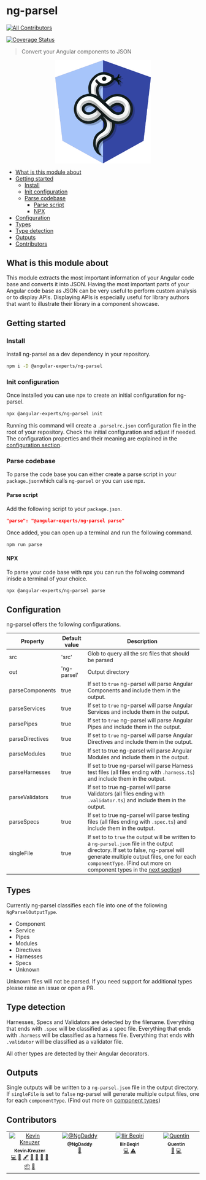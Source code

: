 # ng-parsel

<!-- ALL-CONTRIBUTORS-BADGE:START - Do not remove or modify this section -->

[![All Contributors](https://img.shields.io/badge/all_contributors-4-orange.svg?style=flat-square)](#contributors-)

<!-- ALL-CONTRIBUTORS-BADGE:END -->

[![Coverage Status](https://coveralls.io/repos/github/angular-experts-io/ng-parsel/badge.svg?branch=main)](https://coveralls.io/github/angular-experts-io/ng-parsel?branch=main)

> Convert your Angular components to JSON

<div style="display: flex; justify-content: center">
<img src="https://github.com/angular-experts-io/ng-parsel/blob/main/docs/logo.png?raw=true" style="max-width: 250px">
</div>

<!-- START doctoc generated TOC please keep comment here to allow auto update -->
<!-- DON'T EDIT THIS SECTION, INSTEAD RE-RUN doctoc TO UPDATE -->

- [What is this module about](#what-is-this-module-about)
- [Getting started](#getting-started)
  - [Install](#install)
  - [Init configuration](#init-configuration)
  - [Parse codebase](#parse-codebase)
    - [Parse script](#parse-script)
    - [NPX](#npx)
- [Configuration](#configuration)
- [Types](#types)
- [Type detection](#type-detection)
- [Outputs](#outputs)
- [Contributors](#contributors)

<!-- END doctoc generated TOC please keep comment here to allow auto update -->

## What is this module about

This module extracts the most important information of your Angular code base and converts it into JSON. Having the most
important parts of your Angular code base as JSON can be very useful to perform custom analysis or to display APIs.
Displaying APIs is especially useful for library authors that want to illustrate their library in a component showcase.

## Getting started

### Install

Install ng-parsel as a dev dependency in your repository.

```bash
npm i -D @angular-experts/ng-parsel
```

### Init configuration

Once installed you can use npx to create an initial configuration for ng-parsel.

```bash
npx @angular-experts/ng-parsel init
```

Running this command will create a `.parselrc.json` configuration file in the root of your repository. Check the initial
configuration and adjust if needed. The configuration properties and their meaning are explained in
the [configuration section](#configuration).

### Parse codebase

To parse the code base you can either create a parse script in your `package.json`which calls `ng-parsel` or you can use
npx.

#### Parse script

Add the following script to your `package.json`.

```json
"parse": "@angular-experts/ng-parsel parse"
```

Once added, you can open up a terminal and run the following command.

```bash
npm run parse
```

#### NPX

To parse your code base with npx you can run the follwoing command inisde a terminal of your choice.

```bash
npx @angular-experts/ng-parsel parse
```

## Configuration

ng-parsel offers the following configurations.

| Property        | Default value | Description                                                                                                                                                                                                                                                                |
| --------------- | ------------- | -------------------------------------------------------------------------------------------------------------------------------------------------------------------------------------------------------------------------------------------------------------------------- |
| src             | 'src'         | Glob to query all the src files that should be parsed                                                                                                                                                                                                                      |
| out             | 'ng-parsel'   | Output directory                                                                                                                                                                                                                                                           |
| parseComponents | true          | If set to `true` ng-parsel will parse Angular Components and include them in the output.                                                                                                                                                                                   |
| parseServices   | true          | If set to `true` ng-parsel will parse Angular Services and include them in the output.                                                                                                                                                                                     |
| parsePipes      | true          | If set to `true` ng-parsel will parse Angular Pipes and include them in the output.                                                                                                                                                                                        |
| parseDirectives | true          | If set to `true` ng-parsel will parse Angular Directives and include them in the output.                                                                                                                                                                                   |
| parseModules    | true          | If set to true ng-parsel will parse Angular Modules and include them in the output.                                                                                                                                                                                        |
| parseHarnesses  | true          | If set to true ng-parsel will parse Harness test files (all files ending with `.harness.ts`) and include them in the output.                                                                                                                                               |
| parseValidators | true          | If set to true ng-parsel will parse Validators (all files ending with `.validator.ts`) and include them in the output.                                                                                                                                                     |
| parseSpecs      | true          | If set to true ng-parsel will parse testing files (all files ending with `.spec.ts`) and include them in the output.                                                                                                                                                       |
| singleFile      | true          | If set to to `true` the output will be written to a `ng-parsel.json` file in the output directory. If set to false, ng-parsel will generate multiple output files, one for each `componentType`. (Find out more on component types in the [next section](#component-type)) |

## Types

Currently ng-parsel classifies each file into one of the following `NgParselOutputType`.

- Component
- Service
- Pipes
- Modules
- Directives
- Harnesses
- Specs
- Unknown

Unknown files will not be parsed. If you need support for additional types please raise an issue or open a PR.

## Type detection

Harnesses, Specs and Validators are detected by the filename. Everything that ends with `.spec` will be classified
as a spec file. Everything that ends with `.harness` will be classified as a harness file. Everything that ends with
`.validator` will be classified as a validator file.

All other types are detected by their Angular decorators.

## Outputs

Single outputs will be written to a `ng-parsel.json` file in the output directory.
If `singleFile` is set to `false` ng-parsel will generate multiple output files, one for each `componentType`. (Find out more on [component types](#component-type))

## Contributors

<!-- ALL-CONTRIBUTORS-LIST:START - Do not remove or modify this section -->
<!-- prettier-ignore-start -->
<!-- markdownlint-disable -->
<table>
  <tbody>
    <tr>
      <td align="center" valign="top" width="14.28%"><a href="https://medium.com/@kevinkreuzer"><img src="https://avatars.githubusercontent.com/u/5468954?v=4?s=100" width="100px;" alt="Kevin Kreuzer"/><br /><sub><b>Kevin Kreuzer</b></sub></a><br /><a href="https://github.com/angular-experts-io/ng-parsel/commits?author=kreuzerk" title="Code">💻</a> <a href="https://github.com/angular-experts-io/ng-parsel/issues?q=author%3Akreuzerk" title="Bug reports">🐛</a> <a href="#content-kreuzerk" title="Content">🖋</a> <a href="https://github.com/angular-experts-io/ng-parsel/commits?author=kreuzerk" title="Documentation">📖</a> <a href="#design-kreuzerk" title="Design">🎨</a> <a href="#ideas-kreuzerk" title="Ideas, Planning, & Feedback">🤔</a> <a href="#maintenance-kreuzerk" title="Maintenance">🚧</a> <a href="#platform-kreuzerk" title="Packaging/porting to new platform">📦</a> <a href="#research-kreuzerk" title="Research">🔬</a></td>
      <td align="center" valign="top" width="14.28%"><a href="https://www.npmjs.com/~ngdaddy"><img src="https://avatars.githubusercontent.com/u/81327266?v=4?s=100" width="100px;" alt="@NgDaddy"/><br /><sub><b>@NgDaddy</b></sub></a><br /><a href="#ideas-NgDaddy" title="Ideas, Planning, & Feedback">🤔</a></td>
      <td align="center" valign="top" width="14.28%"><a href="https://medium.com/@lilbeqiri"><img src="https://avatars.githubusercontent.com/u/24731032?v=4?s=100" width="100px;" alt="Ilir Beqiri"/><br /><sub><b>Ilir Beqiri</b></sub></a><br /><a href="https://github.com/angular-experts-io/ng-parsel/commits?author=ilirbeqirii" title="Code">💻</a> <a href="https://github.com/angular-experts-io/ng-parsel/commits?author=ilirbeqirii" title="Tests">⚠️</a></td>
      <td align="center" valign="top" width="14.28%"><a href="http://quentin.monmert.pagesperso-orange.fr/"><img src="https://avatars.githubusercontent.com/u/9989211?v=4?s=100" width="100px;" alt="Quentin"/><br /><sub><b>Quentin</b></sub></a><br /><a href="#maintenance-qmonmert" title="Maintenance">🚧</a> <a href="https://github.com/angular-experts-io/ng-parsel/commits?author=qmonmert" title="Code">💻</a></td>
    </tr>
  </tbody>
</table>

<!-- markdownlint-restore -->
<!-- prettier-ignore-end -->

<!-- ALL-CONTRIBUTORS-LIST:END -->
<!-- prettier-ignore-start -->
<!-- markdownlint-disable -->

<!-- markdownlint-restore -->
<!-- prettier-ignore-end -->

<!-- ALL-CONTRIBUTORS-LIST:END -->
